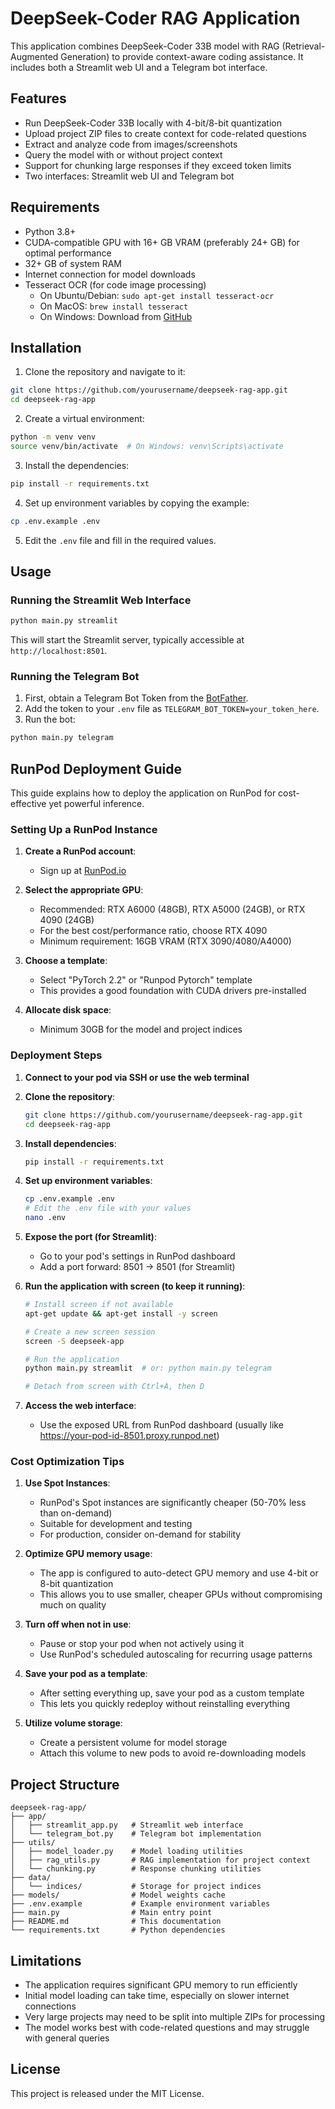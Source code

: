 # DeepSeek-Coder RAG Application

This application combines DeepSeek-Coder 33B model with RAG (Retrieval-Augmented Generation) to provide context-aware coding assistance. It includes both a Streamlit web UI and a Telegram bot interface.

## Features

- Run DeepSeek-Coder 33B locally with 4-bit/8-bit quantization
- Upload project ZIP files to create context for code-related questions
- Extract and analyze code from images/screenshots
- Query the model with or without project context
- Support for chunking large responses if they exceed token limits
- Two interfaces: Streamlit web UI and Telegram bot

## Requirements

- Python 3.8+
- CUDA-compatible GPU with 16+ GB VRAM (preferably 24+ GB) for optimal performance
- 32+ GB of system RAM
- Internet connection for model downloads
- Tesseract OCR (for code image processing)
  - On Ubuntu/Debian: `sudo apt-get install tesseract-ocr`
  - On MacOS: `brew install tesseract`
  - On Windows: Download from [GitHub](https://github.com/UB-Mannheim/tesseract/wiki)

## Installation

1. Clone the repository and navigate to it:

```bash
git clone https://github.com/yourusername/deepseek-rag-app.git
cd deepseek-rag-app
```

2. Create a virtual environment:

```bash
python -m venv venv
source venv/bin/activate  # On Windows: venv\Scripts\activate
```

3. Install the dependencies:

```bash
pip install -r requirements.txt
```

4. Set up environment variables by copying the example:

```bash
cp .env.example .env
```

5. Edit the `.env` file and fill in the required values.

## Usage

### Running the Streamlit Web Interface

```bash
python main.py streamlit
```

This will start the Streamlit server, typically accessible at `http://localhost:8501`.

### Running the Telegram Bot

1. First, obtain a Telegram Bot Token from the [BotFather](https://t.me/botfather).
2. Add the token to your `.env` file as `TELEGRAM_BOT_TOKEN=your_token_here`.
3. Run the bot:

```bash
python main.py telegram
```

## RunPod Deployment Guide

This guide explains how to deploy the application on RunPod for cost-effective yet powerful inference.

### Setting Up a RunPod Instance

1. **Create a RunPod account**:
   - Sign up at [RunPod.io](https://www.runpod.io/)

2. **Select the appropriate GPU**:
   - Recommended: RTX A6000 (48GB), RTX A5000 (24GB), or RTX 4090 (24GB)
   - For the best cost/performance ratio, choose RTX 4090
   - Minimum requirement: 16GB VRAM (RTX 3090/4080/A4000)

3. **Choose a template**:
   - Select "PyTorch 2.2" or "Runpod Pytorch" template
   - This provides a good foundation with CUDA drivers pre-installed

4. **Allocate disk space**:
   - Minimum 30GB for the model and project indices

### Deployment Steps

1. **Connect to your pod via SSH or use the web terminal**

2. **Clone the repository**:
   ```bash
   git clone https://github.com/yourusername/deepseek-rag-app.git
   cd deepseek-rag-app
   ```

3. **Install dependencies**:
   ```bash
   pip install -r requirements.txt
   ```

4. **Set up environment variables**:
   ```bash
   cp .env.example .env
   # Edit the .env file with your values
   nano .env
   ```

5. **Expose the port (for Streamlit)**:
   - Go to your pod's settings in RunPod dashboard
   - Add a port forward: 8501 → 8501 (for Streamlit)

6. **Run the application with screen (to keep it running)**:
   ```bash
   # Install screen if not available
   apt-get update && apt-get install -y screen
   
   # Create a new screen session
   screen -S deepseek-app
   
   # Run the application
   python main.py streamlit  # or: python main.py telegram
   
   # Detach from screen with Ctrl+A, then D
   ```

7. **Access the web interface**:
   - Use the exposed URL from RunPod dashboard (usually like https://your-pod-id-8501.proxy.runpod.net)

### Cost Optimization Tips

1. **Use Spot Instances**:
   - RunPod's Spot instances are significantly cheaper (50-70% less than on-demand)
   - Suitable for development and testing
   - For production, consider on-demand for stability

2. **Optimize GPU memory usage**:
   - The app is configured to auto-detect GPU memory and use 4-bit or 8-bit quantization
   - This allows you to use smaller, cheaper GPUs without compromising much on quality

3. **Turn off when not in use**:
   - Pause or stop your pod when not actively using it
   - Use RunPod's scheduled autoscaling for recurring usage patterns

4. **Save your pod as a template**:
   - After setting everything up, save your pod as a custom template
   - This lets you quickly redeploy without reinstalling everything

5. **Utilize volume storage**:
   - Create a persistent volume for model storage
   - Attach this volume to new pods to avoid re-downloading models

## Project Structure

```
deepseek-rag-app/
├── app/
│   ├── streamlit_app.py   # Streamlit web interface
│   └── telegram_bot.py    # Telegram bot implementation
├── utils/
│   ├── model_loader.py    # Model loading utilities
│   ├── rag_utils.py       # RAG implementation for project context
│   └── chunking.py        # Response chunking utilities
├── data/
│   └── indices/           # Storage for project indices
├── models/                # Model weights cache
├── .env.example           # Example environment variables
├── main.py                # Main entry point
├── README.md              # This documentation
└── requirements.txt       # Python dependencies
```

## Limitations

- The application requires significant GPU memory to run efficiently
- Initial model loading can take time, especially on slower internet connections
- Very large projects may need to be split into multiple ZIPs for processing
- The model works best with code-related questions and may struggle with general queries

## License

This project is released under the MIT License.